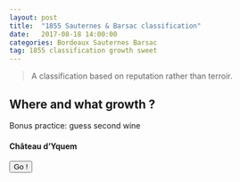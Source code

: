 ```yaml
---
layout: post
title:  "1855 Sauternes & Barsac classification"
date:   2017-08-18 14:00:00
categories: Bordeaux Sauternes Barsac 
tag: 1855 classification growth sweet 
---
```


<blockquote>
  <p>A classification based on reputation rather than terroir.</p>
</blockquote>

<div class="text-center">
	<h2>Where and what growth ?</h2>
	<span>Bonus practice: guess second wine</span>
	<h4 class="text-danger" id="bdx">Château d’Yquem</h4>
	<button type="button" class="btn btn-success" id="test_me">Go !</button>
</div>

<script>
	var chateaux = ["Château d’Yquem", "Château La Tour Blanche", "Château Lafaurie-Peyraguey", "Clos Haut Peyraguey", "Château Rayne Vigneau", "Château Suduiraut", "Château Coutet", "Château Climens", "Château Guiraud", "Château Rieussec", "Château Rabaud-Promis", "Château Sigalas-Rabaud", "Château de Myrat", "Château Doisy-Daene", "Château Doisy-Dubroca", "Château Doisy-Vedrines", "Château d’Arche", "Château Filhot", "Château Broustet", "Château Nairac", "Château Caillou", "Château Suau", "Château de Malle", "Château Romer", "Château Lamothe", "Château Lamothe-Guignard", "Château Romer-du-Hayot"];

	$("#test_me").click(function(){
		var chateau = chateaux[Math.floor(Math.random()*chateaux.length)];
		$("#bdx").empty();
		$("#bdx").append("<span>" + chateau + "</span>");
	});
</script>